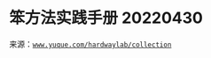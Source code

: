 # 笨方法实践手册 20220430

来源：[`www.yuque.com/hardwaylab/collection`](https://www.yuque.com/hardwaylab/collection)